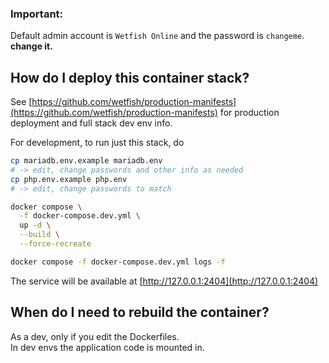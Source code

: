 ### Important:
Default admin account is ``Wetfish Online`` and the password is ``changeme``. **change it.**

## How do I deploy this container stack?

See [https://github.com/wetfish/production-manifests](https://github.com/wetfish/production-manifests)
for production deployment and full stack dev env info.

For development, to run just this stack, do 
```bash
cp mariadb.env.example mariadb.env
# -> edit, change passwords and other info as needed
cp php.env.example php.env
# -> edit, change passwords to match

docker compose \
  -f docker-compose.dev.yml \
  up -d \
  --build \
  --force-recreate

docker compose -f docker-compose.dev.yml logs -f
```

The service will be available at [http://127.0.0.1:2404](http://127.0.0.1:2404)

## When do I need to rebuild the container?

As a dev, only if you edit the Dockerfiles. \
In dev envs the application code is mounted in.
